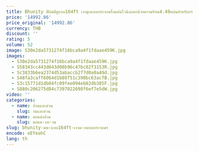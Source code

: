 ```yaml
---
title: Bhunity ฟิล์มพียูแบบ164ft เงามุกแบบกระจกครึ่งแผ่นไวนิลลอกด้วยความร้อน4.49แผ่นสำหรับกระเป๋าเสื้อผ้า
price: '14992.86'
price_original: '14992.86'
currency: THB
discount: ''
rating: 5
volume: 52
image: S30e2da5731274f16bca9a4f1fdaae459K.jpg
images:
  - S30e2da5731274f16bca9a4f1fdaae459K.jpg
  - S58343cc443d643d08b96c47bc02f3153R.jpg
  - Sc3833b6ea2374d53abaccb2f7d0a0a49d.jpg
  - S48fa3caff6064d1b88f51c390bc63acfB.jpg
  - S3c15771d1db04fc09fee094eb82db385F.jpg
  - S880c206275d84c7397022698f6ef7e5dW.jpg
video: ''
categories:
  - name: บ้านและสวน
    slug: านและสวน
  - name: ตกแต่งบ้าน
    slug: ตกแต-งบ-าน
slug: bhunity-มพ-แบบ164ft-เงาม-กแบบกระจกคร
encode: oEYeohC
lang: th
---
```

  